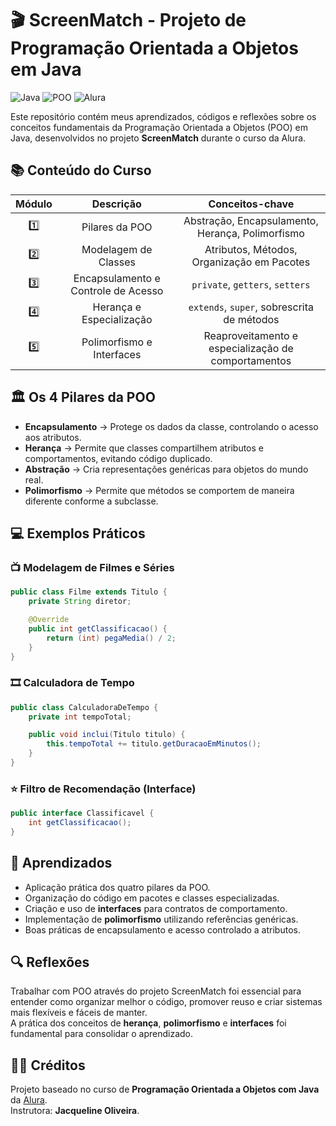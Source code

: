 # 🎬 ScreenMatch - Projeto de Programação Orientada a Objetos em Java

![Java](https://img.shields.io/badge/Java-17%2B-blue)
![POO](https://img.shields.io/badge/Programa%C3%A7%C3%A3o%20Orientada%20a%20Objetos-4%20Pilares-green)
![Alura](https://img.shields.io/badge/Curso-Alura-yellow)

Este repositório contém meus aprendizados, códigos e reflexões sobre os conceitos fundamentais da Programação Orientada a Objetos (POO) em Java, desenvolvidos no projeto **ScreenMatch** durante o curso da Alura.

## 📚 Conteúdo do Curso

| Módulo |              Descrição              |                   Conceitos-chave                   |
| :----: | :---------------------------------: | :-------------------------------------------------: |
|   1️⃣   |           Pilares da POO            |  Abstração, Encapsulamento, Herança, Polimorfismo   |
|   2️⃣   |        Modelagem de Classes         |     Atributos, Métodos, Organização em Pacotes      |
|   3️⃣   | Encapsulamento e Controle de Acesso |           `private`, `getters`, `setters`           |
|   4️⃣   |      Herança e Especialização       |     `extends`, `super`, sobrescrita de métodos      |
|   5️⃣   |      Polimorfismo e Interfaces      | Reaproveitamento e especialização de comportamentos |

## 🏛️ Os 4 Pilares da POO

- **Encapsulamento** → Protege os dados da classe, controlando o acesso aos atributos.
- **Herança** → Permite que classes compartilhem atributos e comportamentos, evitando código duplicado.
- **Abstração** → Cria representações genéricas para objetos do mundo real.
- **Polimorfismo** → Permite que métodos se comportem de maneira diferente conforme a subclasse.

## 💻 Exemplos Práticos

### 📺 Modelagem de Filmes e Séries

```java
public class Filme extends Titulo {
    private String diretor;

    @Override
    public int getClassificacao() {
        return (int) pegaMedia() / 2;
    }
}
```

### 🎞️ Calculadora de Tempo

```java
public class CalculadoraDeTempo {
    private int tempoTotal;

    public void inclui(Titulo titulo) {
        this.tempoTotal += titulo.getDuracaoEmMinutos();
    }
}
```

### ⭐ Filtro de Recomendação (Interface)

```java
public interface Classificavel {
    int getClassificacao();
}
```

## 🎯 Aprendizados

- Aplicação prática dos quatro pilares da POO.
- Organização do código em pacotes e classes especializadas.
- Criação e uso de **interfaces** para contratos de comportamento.
- Implementação de **polimorfismo** utilizando referências genéricas.
- Boas práticas de encapsulamento e acesso controlado a atributos.

## 🔍 Reflexões

Trabalhar com POO através do projeto ScreenMatch foi essencial para entender como organizar melhor o código, promover reuso e criar sistemas mais flexíveis e fáceis de manter.  
A prática dos conceitos de **herança**, **polimorfismo** e **interfaces** foi fundamental para consolidar o aprendizado.

## 👩‍🏫 Créditos

Projeto baseado no curso de **Programação Orientada a Objetos com Java** da [Alura](https://www.alura.com.br/).  
Instrutora: **Jacqueline Oliveira**.
